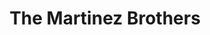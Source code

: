 ---
title: The Martinez Brothers
categories:
- events
- radio
- digital
- press
tags:
- artist
position: 2
image: 
is-featured: 
is-front: 
website:
facebook: https://www.facebook.com/themartinezbrothers/
twitter:
instagram:
spotify:
soundcloud:
youtube: 
apple: 
layout: client
---
